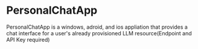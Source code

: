 # PersonalChatApp
PersonalChatApp is a windows, adroid, and ios appliation that provides a chat interface for a user's already provisioned LLM resource(Endpoint and API Key required)
